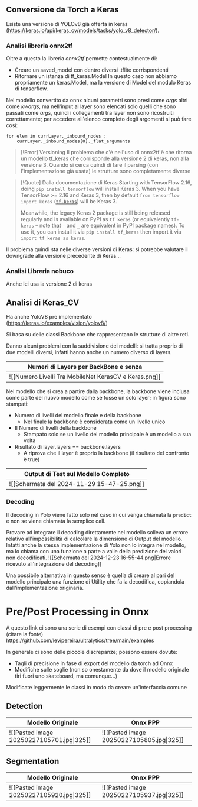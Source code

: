 ## Conversione da Torch a Keras

Esiste una versione di YOLOv8 già offerta in keras (https://keras.io/api/keras_cv/models/tasks/yolo_v8_detector/).

### Analisi libreria onnx2tf

Oltre a questo la libreria _onnx2tf_ permette contestualmente di:

- Creare un saved_model con dentro diversi .tflite corrispondenti
- Ritornare un istanza di tf_keras.Model
  In questo caso non abbiamo propriamente un keras.Model, ma la versione di Model del modulo Keras di tensorflow.

Nel modello convertito da onnx alcuni parametri sono presi come _args_ altri come _kwargs_, ma nell'input al layer sono elencati solo quelli che sono passati come _args_, quindi i collegamenti tra layer non sono ricostruiti correttamente; per accedere all'elenco completo degli argomenti si può fare così:

```
for elem in currLayer._inbound_nodes :
	currLayer._inbound_nodes[0]._flat_arguments
```

> [!Error] Versioning
> Il problema che c'è nell'uso di onnx2tf è che ritorna un modello tf_keras che corrisponde alla versione 2 di keras, non alla versione 3.
> Quando si cerca quindi di fare il parsing (con l'implementazione già usata) le strutture sono completamente diverse

> [!Quote] Dalla documentazione di Keras
> Starting with TensorFlow 2.16, doing `pip install tensorflow` will install Keras 3. When you have TensorFlow >= 2.16 and Keras 3, then by default `from tensorflow import keras` ([`tf.keras`](https://www.tensorflow.org/api_docs/python/tf/keras)) will be Keras 3.
>
> Meanwhile, the legacy Keras 2 package is still being released regularly and is available on PyPI as `tf_keras` (or equivalently `tf-keras` – note that `-` and `_` are equivalent in PyPI package names). To use it, you can install it via `pip install tf_keras` then import it via `import tf_keras as keras`.

Il problema quindi sta nelle diverse versioni di Keras: si potrebbe valutare il downgrade alla versione precedente di Keras...

### Analisi Libreria nobuco

Anche lei usa la versione 2 di keras


## Analisi di Keras_CV

Ha anche YoloV8 pre implementato (https://keras.io/examples/vision/yolov8/)

Si basa su delle classi Backbone che rappresentano le strutture di altre reti.

Danno alcuni problemi con la suddivisione dei modelli: si tratta proprio di due modelli diversi, infatti hanno anche un numero diverso di layers.

| Numeri di Layers per BackBone e senza                 |
| ----------------------------------------------------- |
| ![[Numero Livelli Tra MobileNet KerasCV e Keras.png]] |

Nel modello che si crea a partire dalla backbone, la backbone viene inclusa come parte del nuovo modello come se fosse un solo layer; in figura sono stampati:
- Numero di livelli del modello finale e della backbone
	- Nel finale la backbone è considerata come un livello unico
- Il Numero di livelli della backbone
	- Stampato solo se un livello del modello principale è un modello a sua volta
- Risultato di layer.layers == backbone.layers
	- A riprova che il layer è proprio la backbone (il risultato del confronto è true)

| Output di Test sul Modello Completo        |
| ------------------------------------------ |
| ![[Schermata del 2024-11-29 15-47-25.png]] |
### Decoding
Il decoding in Yolo viene fatto solo nel caso in cui venga chiamata la `predict` e non se viene chiamata la semplice call.

Provare ad integrare il decoding direttamente nel modello solleva un errore relativo all'impossibilità di calcolare la dimensione di Output del modello. Infatti anche la stessa implementazione di Yolo non lo integra nel modello, ma lo chiama con una funzione a parte a valle della predizione dei valori non decodificati.
![[Schermata del 2024-12-23 16-55-44.png|Errore ricevuto all'integrazione del decoding]]

Una possibile alternativa in questo senso è quella di creare al pari del modello principale una funzione di Utility che fa la decodifica, copiandola dall'implementazione originaria.


# Pre/Post Processing in Onnx
A questo link ci sono una serie di esempi con classi di pre e post processing (citare la fonte)
https://github.com/levipereira/ultralytics/tree/main/examples

In generale ci sono delle piccole discrepanze; possono essere dovute:
- Tagli di precisione in fase di export del modello da torch ad Onnx
- Modifiche sulle soglie (non so onestamente da dove il modello originale tiri fuori uno skateboard, ma comunque...)

Modificate leggermente le classi in modo da creare un'interfaccia comune
## Detection

| Modello Originale                         | Onnx PPP                                  |
| ----------------------------------------- | ----------------------------------------- |
| ![[Pasted image 20250227105701.jpg\|325]] | ![[Pasted image 20250227105805.jpg\|325]] |

## Segmentation

| Modello Originale                         | Onnx PPP                                  |
| ----------------------------------------- | ----------------------------------------- |
| ![[Pasted image 20250227105920.jpg\|325]] | ![[Pasted image 20250227105937.jpg\|325]] |
